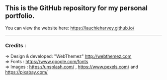 ## This is the GitHub repository for my personal portfolio. 

You can view the website here: https://lauchieharvey.github.io/

--------- 
### Credits :


=> Design & developed: "WebThemez"  http://webthemez.com <br />
=> Fonts : https://www.google.com/fonts <br />
=> Images : https://unsplash.com/ , https://www.pexels.com/ and https://pixabay.com/
